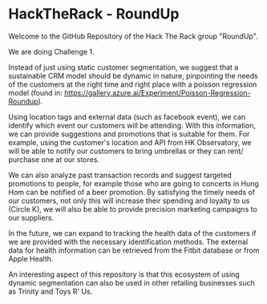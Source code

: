 # HackTheRack - RoundUp
Welcome to the GitHub Repository of the Hack The Rack group "RoundUp".

We are doing Challenge 1.

Instead of just using static customer segmentation, we suggest that a sustainable CRM model should be dynamic in nature, pinpointing the needs of the customers at the right time and right place with a poisson regression model (found in: https://gallery.azure.ai/Experiment/Poisson-Regression-Roundup).

Using location tags and external data (such as facebook event), we can identify which event our customers will be attending. With this information, we can provide suggestions and promotions that is suitable for them. For example, using the customer's location and API from HK Observatory, we will be able to notify our customers to bring umbrellas or they can rent/ purchase one at our stores. 

We can also analyze past transaction records and suggest targeted promotions to people, for example those who are going to concerts in Hung Hom can be notified of a beer promotion. By satisfying the timely needs of our customers, not only this will increase their spending and loyalty to us (Circle K), we will also be able to provide precision marketing campaigns to our suppliers. 

In the future, we can expand to tracking the health data of the customers if we are provided with the necessary identification methods. The external data for health information can be retrieved from the Fitbit database or from Apple Health.

An interesting aspect of this repository is that this ecosystem of using dynamic segmentation can also be used in other retailing businesses such as Trinity and Toys R' Us.
